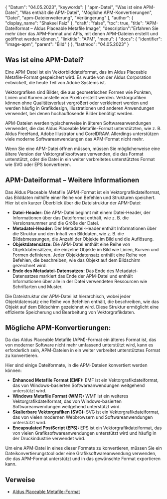 {
"Datum": "04.05.2023",
  "keywords": [
"apm-Datei",
"Was ist eine APM-Datei",
"Was enthält die APM-Datei",
"Mögliche APM-Konvertierungen",
"Datei",
"apm-Dateierweiterung",
"Verlängerung"
],
  "author": {
"display_name": "Shakeel Faiz"
},
"draft": "false",
"toc": true,
"title": "APM-Dateiformat – Aldus Placeable Metafile Image",
  "description":"Erfahren Sie mehr über das APM-Format und APIs, mit denen APM-Dateien erstellt und geöffnet werden können.",
"linktitle": "APM",
  "menu": {
    "docs": {
      "identifier": "image-apm",
"parent": "Bild"
}
},
"lastmod": "04.05.2023"
}

## Was ist eine APM-Datei?

Eine APM-Datei ist ein Vektorbilddateiformat, das im Aldus Placeable Metafile-Format gespeichert wird. Es wurde von der Aldus Corporation entwickelt, die heute Teil von Adobe Systems ist.

Vektorgrafiken sind Bilder, die aus geometrischen Formen wie Punkten, Linien und Kurven anstelle von Pixeln erstellt werden. Vektorgrafiken können ohne Qualitätsverlust vergrößert oder verkleinert werden und werden häufig in Grafikdesign, Illustrationen und anderen Anwendungen verwendet, bei denen hochauflösende Bilder benötigt werden.

APM-Dateien werden typischerweise in älteren Softwareanwendungen verwendet, die das Aldus Placeable Metafile-Format unterstützten, wie z. B. Aldus FreeHand, Adobe Illustrator und CorelDRAW. Allerdings unterstützen viele moderne Softwareanwendungen das APM-Format nicht mehr.

Wenn Sie eine APM-Datei öffnen müssen, müssen Sie möglicherweise eine ältere Version der Vektorgrafiksoftware verwenden, die das Format unterstützt, oder die Datei in ein weiter verbreitetes unterstütztes Format wie SVG oder EPS konvertieren.

## APM-Dateiformat – Weitere Informationen

Das Aldus Placeable Metafile (APM)-Format ist ein Vektorgrafikdateiformat, das Bilddaten mithilfe einer Reihe von Befehlen und Strukturen speichert. Hier ist ein kurzer Überblick über die Dateistruktur der APM-Datei:

- **Datei-Header:** Die APM-Datei beginnt mit einem Datei-Header, der Informationen über das Dateiformat enthält, wie z. B. die Versionsnummer und die Größe der Datei.
- **Metadatei-Header:** Der Metadatei-Header enthält Informationen über die Struktur und den Inhalt von Bilddaten, wie z. B. die Bildabmessungen, die Anzahl der Objekte im Bild und die Auflösung.
- **Objektdatensätze:** Die APM-Datei enthält eine Reihe von Objektdatensätzen, die einzelne Objekte im Bild wie Linien, Kurven und Formen definieren. Jeder Objektdatensatz enthält eine Reihe von Befehlen, die beschreiben, wie das Objekt auf dem Bildschirm gezeichnet wird.
- **Ende des Metadatei-Datensatzes:** Das Ende des Metadatei-Datensatzes markiert das Ende der APM-Datei und enthält Informationen über alle in der Datei verwendeten Ressourcen wie Schriftarten und Muster.

Die Dateistruktur der APM-Datei ist hierarchisch, wobei jeder Objektdatensatz eine Reihe von Befehlen enthält, die beschreiben, wie das Objekt auf dem Bildschirm gezeichnet wird. Diese Struktur ermöglicht eine effiziente Speicherung und Bearbeitung von Vektorgrafikdaten.

## Mögliche APM-Konvertierungen:

Da das Aldus Placeable Metafile (APM)-Format ein älteres Format ist, das von moderner Software nicht mehr umfassend unterstützt wird, kann es erforderlich sein, APM-Dateien in ein weiter verbreitet unterstütztes Format zu konvertieren.

Hier sind einige Dateiformate, in die APM-Dateien konvertiert werden können:

- **Enhanced Metafile Format (EMF):** EMF ist ein Vektorgrafikdateiformat, das von Windows-basierten Softwareanwendungen weitgehend unterstützt wird.
- **Windows Metafile Format (WMF):** WMF ist ein weiteres Vektorgrafikdateiformat, das von Windows-basierten Softwareanwendungen weitgehend unterstützt wird.
- **Skalierbare Vektorgrafiken (SVG):** SVG ist ein Vektorgrafikdateiformat, das von vielen modernen Webbrowsern und Softwareanwendungen unterstützt wird.
- **Encapsulated PostScript (EPS):** EPS ist ein Vektorgrafikdateiformat, das von vielen Grafiksoftwareanwendungen unterstützt wird und häufig in der Druckindustrie verwendet wird.

Um eine APM-Datei in eines dieser Formate zu konvertieren, müssen Sie ein Dateikonvertierungstool oder eine Grafiksoftwareanwendung verwenden, die das APM-Format unterstützt und in das gewünschte Format exportieren kann.

## Verweise
* [Aldus Placeable Metafile-Format](https://ftp.zx.net.nz/pub/archive/ftp.microsoft.com/MISC/KB/en-us/129/658.HTM)

